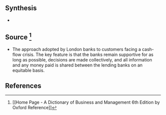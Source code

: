 ## Synthesis
- 
## Source [^1]
- The approach adopted by London banks to customers facing a cash-flow crisis. The key feature is that the banks remain supportive for as long as possible, decisions are made collectively, and all information and any money paid is shared between the lending banks on an equitable basis.
## References

[^1]: [[Home Page - A Dictionary of Business and Management 6th Edition by Oxford Reference]]